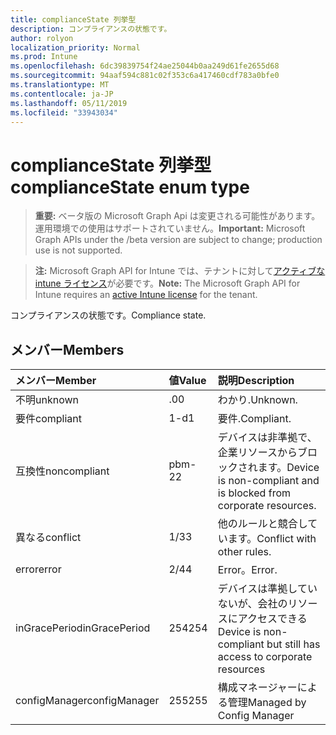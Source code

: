 ```yaml
---
title: complianceState 列挙型
description: コンプライアンスの状態です。
author: rolyon
localization_priority: Normal
ms.prod: Intune
ms.openlocfilehash: 6dc39839754f24ae25044b0aa249d61fe2655d68
ms.sourcegitcommit: 94aaf594c881c02f353c6a417460cdf783a0bfe0
ms.translationtype: MT
ms.contentlocale: ja-JP
ms.lasthandoff: 05/11/2019
ms.locfileid: "33943034"
---
```

# <a name="compliancestate-enum-type"></a><span data-ttu-id="22d56-103">complianceState 列挙型</span><span class="sxs-lookup"><span data-stu-id="22d56-103">complianceState enum type</span></span>

> <span data-ttu-id="22d56-104">**重要:** ベータ版の Microsoft Graph Api は変更される可能性があります。運用環境での使用はサポートされていません。</span><span class="sxs-lookup"><span data-stu-id="22d56-104">**Important:** Microsoft Graph APIs under the /beta version are subject to change; production use is not supported.</span></span>

> <span data-ttu-id="22d56-105">**注:** Microsoft Graph API for Intune では、テナントに対して[アクティブな intune ライセンス](https://go.microsoft.com/fwlink/?linkid=839381)が必要です。</span><span class="sxs-lookup"><span data-stu-id="22d56-105">**Note:** The Microsoft Graph API for Intune requires an [active Intune license](https://go.microsoft.com/fwlink/?linkid=839381) for the tenant.</span></span>

<span data-ttu-id="22d56-106">コンプライアンスの状態です。</span><span class="sxs-lookup"><span data-stu-id="22d56-106">Compliance state.</span></span>

## <a name="members"></a><span data-ttu-id="22d56-107">メンバー</span><span class="sxs-lookup"><span data-stu-id="22d56-107">Members</span></span>
|<span data-ttu-id="22d56-108">メンバー</span><span class="sxs-lookup"><span data-stu-id="22d56-108">Member</span></span>|<span data-ttu-id="22d56-109">値</span><span class="sxs-lookup"><span data-stu-id="22d56-109">Value</span></span>|<span data-ttu-id="22d56-110">説明</span><span class="sxs-lookup"><span data-stu-id="22d56-110">Description</span></span>|
|:---|:---|:---|
|<span data-ttu-id="22d56-111">不明</span><span class="sxs-lookup"><span data-stu-id="22d56-111">unknown</span></span>|<span data-ttu-id="22d56-112">.0</span><span class="sxs-lookup"><span data-stu-id="22d56-112">0</span></span>|<span data-ttu-id="22d56-113">わかり.</span><span class="sxs-lookup"><span data-stu-id="22d56-113">Unknown.</span></span>|
|<span data-ttu-id="22d56-114">要件</span><span class="sxs-lookup"><span data-stu-id="22d56-114">compliant</span></span>|<span data-ttu-id="22d56-115">1-d</span><span class="sxs-lookup"><span data-stu-id="22d56-115">1</span></span>|<span data-ttu-id="22d56-116">要件.</span><span class="sxs-lookup"><span data-stu-id="22d56-116">Compliant.</span></span>|
|<span data-ttu-id="22d56-117">互換性</span><span class="sxs-lookup"><span data-stu-id="22d56-117">noncompliant</span></span>|<span data-ttu-id="22d56-118">pbm-2</span><span class="sxs-lookup"><span data-stu-id="22d56-118">2</span></span>|<span data-ttu-id="22d56-119">デバイスは非準拠で、企業リソースからブロックされます。</span><span class="sxs-lookup"><span data-stu-id="22d56-119">Device is non-compliant and is blocked from corporate resources.</span></span>|
|<span data-ttu-id="22d56-120">異なる</span><span class="sxs-lookup"><span data-stu-id="22d56-120">conflict</span></span>|<span data-ttu-id="22d56-121">1/3</span><span class="sxs-lookup"><span data-stu-id="22d56-121">3</span></span>|<span data-ttu-id="22d56-122">他のルールと競合しています。</span><span class="sxs-lookup"><span data-stu-id="22d56-122">Conflict with other rules.</span></span>|
|<span data-ttu-id="22d56-123">error</span><span class="sxs-lookup"><span data-stu-id="22d56-123">error</span></span>|<span data-ttu-id="22d56-124">2/4</span><span class="sxs-lookup"><span data-stu-id="22d56-124">4</span></span>|<span data-ttu-id="22d56-125">Error。</span><span class="sxs-lookup"><span data-stu-id="22d56-125">Error.</span></span>|
|<span data-ttu-id="22d56-126">inGracePeriod</span><span class="sxs-lookup"><span data-stu-id="22d56-126">inGracePeriod</span></span>|<span data-ttu-id="22d56-127">254</span><span class="sxs-lookup"><span data-stu-id="22d56-127">254</span></span>|<span data-ttu-id="22d56-128">デバイスは準拠していないが、会社のリソースにアクセスできる</span><span class="sxs-lookup"><span data-stu-id="22d56-128">Device is non-compliant but still has access to corporate resources</span></span>|
|<span data-ttu-id="22d56-129">configManager</span><span class="sxs-lookup"><span data-stu-id="22d56-129">configManager</span></span>|<span data-ttu-id="22d56-130">255</span><span class="sxs-lookup"><span data-stu-id="22d56-130">255</span></span>|<span data-ttu-id="22d56-131">構成マネージャーによる管理</span><span class="sxs-lookup"><span data-stu-id="22d56-131">Managed by Config Manager</span></span>|




